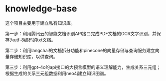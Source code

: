 # knowledge-base
这个项目主要用于建立私有知识库。

第一步：利用腾讯云的智能文档识别API接口完成PDF文档的OCR文字识别，并保存为utf-8编码的txt文档。

第二步：利用langchai的文档拆分功能和pinecone的向量存储与查询服务建立向量存储知识库，以供查询。

第三步：利用gpt-4o的api接口的大预言模型的语义理解能力，生成关系三元组；根据生成的关系三元组数据利用neo4j建立知识图谱。
